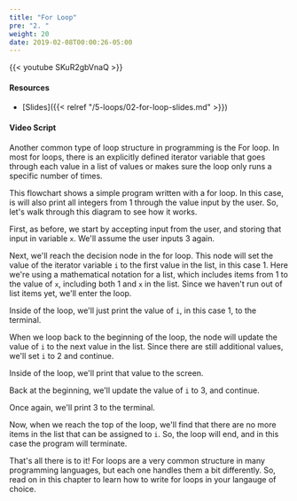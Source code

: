 ```yaml
---
title: "For Loop"
pre: "2. "
weight: 20
date: 2019-02-08T00:00:26-05:00
---
```


{{< youtube SKuR2gbVnaQ >}}

#### Resources

* [Slides]({{< relref "/5-loops/02-for-loop-slides.md" >}})

#### Video Script

Another common type of loop structure in programming is the For loop. In most for loops, there is an explicitly defined iterator variable that goes through each value in a list of values or makes sure the loop only runs a specific number of times.

This flowchart shows a simple program written with a for loop. In this case, is will also print all integers from 1 through the value input by the user. So, let's walk through this diagram to see how it works.

First, as before, we start by accepting input from the user, and storing that input in variable `x`. We'll assume the user inputs 3 again.

Next, we'll reach the decision node in the for loop. This node will set the value of the iterator variable `i` to the first value in the list, in this case 1. Here we're using a mathematical notation for a list, which includes items from 1 to the value of `x`, including both 1 and `x` in the list. Since we haven't run out of list items yet, we'll enter the loop.

Inside of the loop, we'll just print the value of `i`, in this case 1, to the terminal.

When we loop back to the beginning of the loop, the node will update the value of `i` to the next value in the list. Since there are still additional values, we'll set `i` to 2 and continue.

Inside of the loop, we'll print that value to the screen.

Back at the beginning, we'll update the value of `i` to 3, and continue.

Once again, we'll print 3 to the terminal.

Now, when we reach the top of the loop, we'll find that there are no more items in the list that can be assigned to `i`. So, the loop will end, and in this case the program will terminate.

That's all there is to it! For loops are a very common structure in many programming languages, but each one handles them a bit differently. So, read on in this chapter to learn how to write for loops in your langauge of choice.
